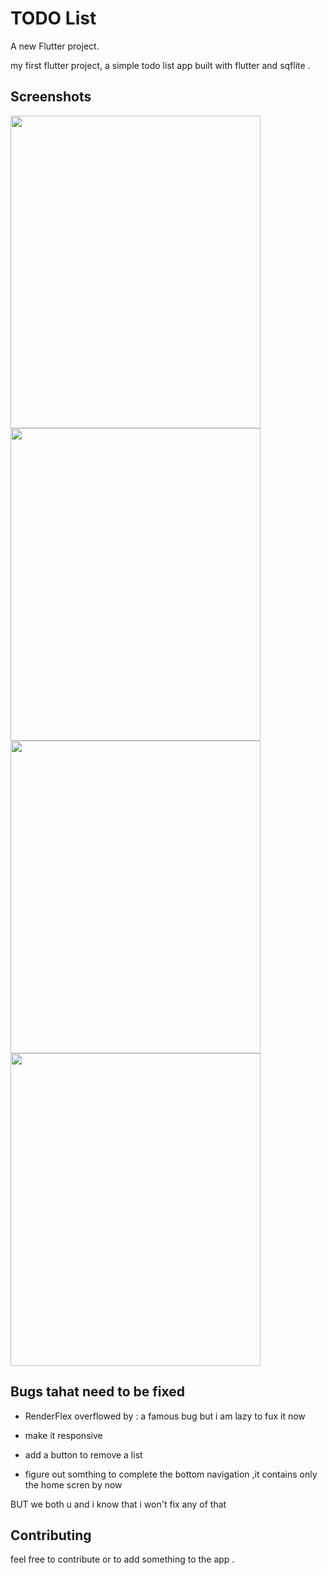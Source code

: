 # TODO List 

A new Flutter project.

my first flutter project, a simple todo list app built with flutter and sqflite .

## Screenshots

<img src="https://github.com/DokkarRachidReda/flutter-todo-list-app/blob/master/s0.jpg" width="400" height="500" />

<img src="https://github.com/DokkarRachidReda/flutter-todo-list-app/blob/master/s1.jpg" width="400" height="500" />

<img src="https://github.com/DokkarRachidReda/flutter-todo-list-app/blob/master/s2.jpg" width="400" height="500" />

<img src="https://github.com/DokkarRachidReda/flutter-todo-list-app/blob/master/s3.jpg" width="400" height="500" />


## Bugs tahat need to be fixed

* RenderFlex overflowed by : a famous bug but i am lazy to fux it now

* make it responsive

* add a button to remove a list

* figure out somthing to complete the bottom navigation ,it contains only the home scren by now


BUT we both u and i know that i won't fix any of that

## Contributing

feel free to contribute or to add something to the app .


